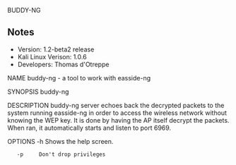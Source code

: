 BUDDY-NG

Notes
-------

 * Version: 1.2-beta2 release  
 * Kali Linux Verison: 1.0.6  
 * Developers: Thomas d'Otreppe

NAME
       buddy-ng - a tool to work with easside-ng

SYNOPSIS
       buddy-ng <options>

DESCRIPTION
       buddy-ng server echoes back the decrypted packets to the system running
       easside-ng in order to access the wireless network without knowing  the
       WEP  key.  It is done by having the AP itself decrypt the packets. When
       ran, it automatically starts and listen to port 6969.

OPTIONS
       -h     Shows the help screen.

       -p     Don't drop privileges